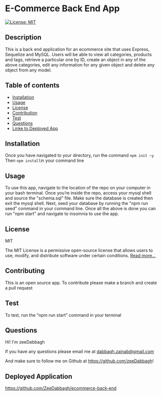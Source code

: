 # E-Commerce Back End App

[![License: MIT](https://img.shields.io/badge/License-MIT-yellow.svg)](https://opensource.org/licenses/MIT)

## Description

This is a back end application for an ecommerce site that uses Express, Sequelize and MySQL. Users will be able to view all categories, products and tags, retrieve a particular one by ID, create an object in any of the above categories, edit any information for any given object and delete any object from any model.

## Table of contents

- [Installation](#installation)
- [Usage](#usage)
- [License](#license)
- [Contribution](#contributing)
- [Test](#test)
- [Questions](questions)
- [Linke to Deployed App](#deployed-application)


## Installation

Once you have navigated to your directory, run the command `npm init —y` Then `npm install`in your command line

## Usage

To use this app, navigate to the location of the repo on your computer in your bash terminal. Once you’re inside the repo, access your mysql shell and source the "schema.sql" file. Make sure the database is created then exit the mysql shell.
Next, seed your database by running the "npm run seed" command in your command line.
Once all the above is done you can run "npm start" and navigate to insomnia to use the app.

## License

MIT

The MIT License is a permissive open-source license that allows users to use, modify, and distribute software under certain conditions.
      [Read more...](https://opensource.org/licenses/MIT)

## Contributing

This is an open source app. To contribute please make a branch and create a pull request

## Test

To test, run the “npm run start” command in your terminal

## Questions

Hi! I'm zeeDabbagh

If you have any questions please email me at dabbagh.zainab@gmail.com

And make sure to follow me on Github at https://github.com/zeeDabbagh!

## Deployed Application 

https://github.com/ZeeDabbagh/ecommerce-back-end